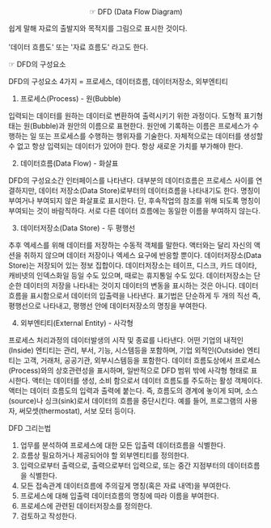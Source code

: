 <p align="center">
☞ DFD (Data Flow Diagram) <br>

쉽게 말해 자료의 출발지와 목적지를 그림으로 표시한 것이다.<br>
<br>
'데이터 흐름도' 또는 '자료 흐름도' 라고도 한다.<br>

☞ DFD의 구성요소 <br>

DFD의 구성요소 4가지 = 프로세스, 데이터흐름, 데이터저장소, 외부엔티티

1. 프로세스(Process) - 원(Bubble)

입력되는 데이터를 원하는 데이터로 변환하여 출력시키기 위한 과정이다.
도형적 표기형태는 원(Bubble)과 원안의 이름으로 표현한다.
원안에 기록하는 이름은 프로세스가 수행하는 일 또는 프로세스를 수행하는 행위자를 기술한다.
자체적으로는 데이터를 생성할 수 없고 항상 입력되는 데이터가 있어야 한다.
항상 새로운 가치를 부가해야 한다.

2. 데이터흐름(Data Flow) - 화살표

DFD의 구성요소간 인터페이스를 나타낸다.
대부분의 데이터흐름은 프로세스 사이를 연결하지만, 데이터 저장소(Data Store)로부터의 데이터흐름을 나타내기도 한다.
명칭이 부여거나 부여되지 않은 화살표로 표시한다. 단, 후속작업의 참조를 위해 되도록 명칭이 부여되는 것이 바람직하다.
서로 다른 데이터 흐름에는 동일한 이름을 부여하지 않는다.

3. 데이터저장소(Data Store) - 두 평행선 

추후 엑세스를 위해 데이터를 저장하는 수동적 객체를 말한다.
액터와는 달리 자신의 액션을 취하지 않으며 데이터 저장이나 엑세스 요구에 반응할 뿐이다.
데이터저장소(Data Store)는 저장되어 있는 정보 집합이다.
데이터저장소는 테이프, 디스크, 카드 데이타, 캐비넷의 인덱스화일 등일 수도 있으며, 때로는 휴지통일 수도 있다.
데이터저장소는 단순한 데이터의 저장을 나타내는 것이지 데이터의 변동을 표시하는 것은 아니다.
데이터흐름을 표시함으로서 데이터의 입출력을 나타낸다.
표기법은 단순하게 두 개의 직선 즉, 평행선으로 나타내고, 평행선 안에 데이터저장소의 명칭을 부여한다.

4. 외부엔티티(External Entity) - 사각형

프로세스 처리과정의 데이터발생의 시작 및 종료를 나타낸다.
어떤 기업의 내적인(Inside) 엔티티는 관리, 부서, 기능, 시스템등을 포함하며, 기업 외적인(Outside) 엔티티는 고객, 거래처, 공공기관, 외부시스템등을 포함한다.
데이터 흐름도상에서 프로세스(Process)와의 상호관련성을 표시하며, 일반적으로 DFD 범위 밖에 사각형 형태로 표시한다.
액터는 데이터를 생성, 소비 함으로서 데이터 흐름도를 주도하는 활성 객체이다.
액터는 데이터 흐름도의 입력과 출력에 붙는다. 즉, 흐름도의 경계에 놓이게 되며, 소스(source)나 싱크(sink)로서 데이터의 흐름을 중단시킨다.
예를 들어, 프로그램의 사용자, 써모셋(thermostat), 서보 모터 등이다. 

  DFD 그리는법

1. 업무를 분석하여 프로세스에 대한 모든 입출력 데이터흐름을 식별한다. 
2. 흐름상 필요하거나 제공되어야 할 외부엔티티를 정의한다.
3. 입력으로부터 출력으로, 출력으로부터 입력으로, 또는 중간 지점부터의 데이터흐름을 식별한다.
4. 모든 접속관계 데이터흐름에 주의깊게 명칭(혹은 자료 내역)을 부여한다.
5. 프로세스에 대해 입출력 데이터흐름의 명칭에 따라 이름을 부여한다.
6. 프로세스에 관련된 데이터저장소를 정의한다.
7. 검토하고 작성한다.
</p>
